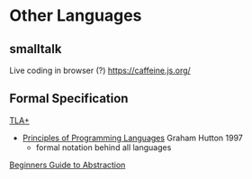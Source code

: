 Other Languages
===============


smalltalk
---------
Live coding in browser (?)
https://caffeine.js.org/


Formal Specification
--------------------

[TLA+](https://learntla.com/)


* [Principles of Programming Languages](http://www.cs.nott.ac.uk/~pszgmh/popl.pdf) Graham Hutton 1997
    * formal notation behind all languages


[Beginners Guide to Abstraction](https://jesseduffield.com/beginners-guide-to-abstraction/)


